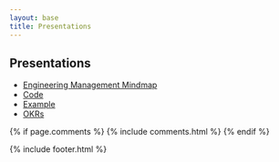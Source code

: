 ```yaml
---
layout: base
title: Presentations
---
```


## Presentations

* [Engineering Management Mindmap](engineering_management)
* [Code](code)
* [Example](example)
* [OKRs](okrs)

{% if page.comments %}
	{% include comments.html %}
{% endif %}

{% include footer.html %}
